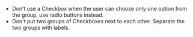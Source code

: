 - Don’t use a Checkbox when the user can choose only one option from the group, use radio buttons instead.
- Don't put two groups of Checkboxes next to each other. Separate the two groups with labels.
